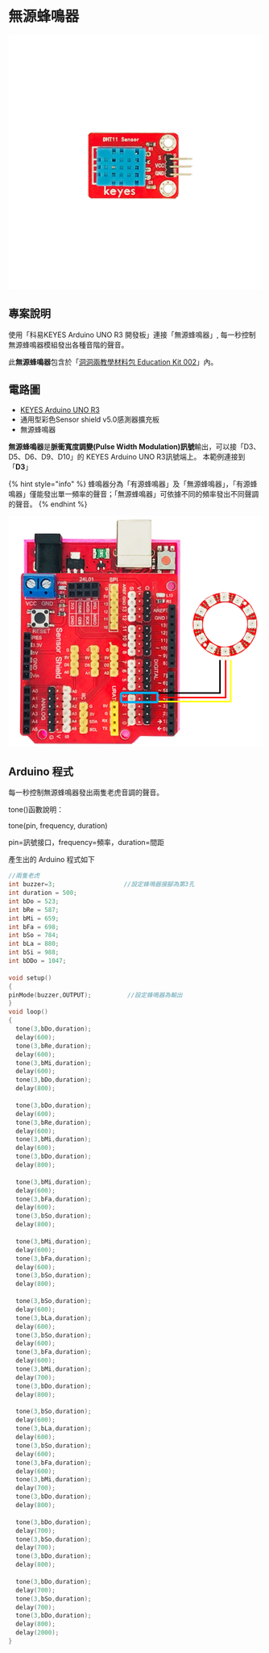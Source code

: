 # 無源蜂鳴器

![](../../.gitbook/assets/01%20%286%29.png)

## 專案說明

使用「科易KEYES Arduino UNO R3 開發板」連接「無源蜂鳴器」, 每一秒控制無源蜂鳴器模組發出各種音階的聲音。

此**無源蜂鳴器**包含於「[洞洞兩教學材料包 Education Kit 002](https://www.robotkingdom.com.tw/product/rk-education-kit-002/)」內。

## 電路圖

* [KEYES Arduino UNO R3 ](https://www.robotkingdom.com.tw/product/keyes-uno-r3/)
* 通用型彩色Sensor shield v5.0感測器擴充板
* 無源蜂鳴器

**無源蜂鳴器**是**脈衝寬度調變\(Pulse Width Modulation\)訊號**輸出，可以接「D3、D5、D6、D9、D10」的 KEYES Arduino UNO R3訊號端上。 本範例連接到「**D3**」

{% hint style="info" %}
蜂鳴器分為「有源蜂鳴器」及「無源蜂鳴器」，「有源蜂鳴器」僅能發出單一頻率的聲音；「無源蜂鳴器」可依據不同的頻率發出不同聲調的聲音。
{% endhint %}

![](../../.gitbook/assets/02%20%287%29.png)

## Arduino 程式

每一秒控制無源蜂鳴器發出兩隻老虎音調的聲音。

tone\(\)函數說明：

tone\(pin, frequency, duration\)

pin=訊號接口，frequency=頻率，duration=間距



產生出的 Arduino 程式如下

```c
//兩隻老虎
int buzzer=3;                   //設定蜂鳴器接腳為第3孔
int duration = 500;
int bDo = 523;
int bRe = 587;
int bMi = 659;
int bFa = 698;
int bSo = 784;
int bLa = 880;
int bSi = 988;
int bDDo = 1047;

void setup()
{
pinMode(buzzer,OUTPUT);          //設定蜂鳴器為輸出
}
void loop()
{
  tone(3,bDo,duration);
  delay(600);
  tone(3,bRe,duration);
  delay(600);
  tone(3,bMi,duration);
  delay(600);
  tone(3,bDo,duration);
  delay(800);
  
  tone(3,bDo,duration);
  delay(600);
  tone(3,bRe,duration);
  delay(600);
  tone(3,bMi,duration);
  delay(600);
  tone(3,bDo,duration);
  delay(800);
  
  tone(3,bMi,duration);
  delay(600);
  tone(3,bFa,duration);
  delay(600);
  tone(3,bSo,duration);
  delay(800);
  
  tone(3,bMi,duration);
  delay(600);
  tone(3,bFa,duration);
  delay(600);
  tone(3,bSo,duration);
  delay(800);

  tone(3,bSo,duration);
  delay(600);
  tone(3,bLa,duration);
  delay(600);
  tone(3,bSo,duration);
  delay(600);
  tone(3,bFa,duration);
  delay(600);
  tone(3,bMi,duration);
  delay(700);
  tone(3,bDo,duration);
  delay(800);

  tone(3,bSo,duration);
  delay(600);
  tone(3,bLa,duration);
  delay(600);
  tone(3,bSo,duration);
  delay(600);
  tone(3,bFa,duration);
  delay(600);
  tone(3,bMi,duration);
  delay(700);
  tone(3,bDo,duration);
  delay(800);

  tone(3,bDo,duration);
  delay(700);
  tone(3,bSo,duration);
  delay(700);
  tone(3,bDo,duration);
  delay(800);

  tone(3,bDo,duration);
  delay(700);
  tone(3,bSo,duration);
  delay(700);
  tone(3,bDo,duration);
  delay(800);
  delay(2000);
}

```



